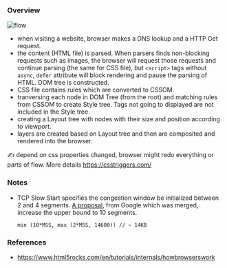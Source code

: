 ### Overview

![flow](https://i.imgur.com/HYGPbI4.png)

- when visiting a website, browser makes a DNS lookup and a HTTP Get request.
- the content (HTML file) is parsed. When parsers finds non-blocking requests such as images, the browser will request those requests and continue parsing (the same for CSS file), but `<script>` tags without `async`, `defer` attribute will block rendering and pause the parsing of HTML. DOM tree is constructed.
- CSS file contains rules which are converted to CSSOM.
- tranversing each node in DOM Tree (from the root) and matching rules from CSSOM to create Style tree. Tags not going to displayed are not included in the Style tree.
- creating a Layout tree with nodes with their size and position according to viewport.
- layers are created based on Layout tree and then are composited and rendered into the browser.

✍️ depend on css properties changed, browser might redo everything or parts of flow. More details https://csstriggers.com/

### Notes

- TCP Slow Start specifies the congestion window be initialized between 2 and 4 segments. [A proposal](https://datatracker.ietf.org/doc/html/rfc6928#section-2), from Google which was merged, increase the upper bound to 10 segments.
  ```
  min (10*MSS, max (2*MSS, 14600)) // ~ 14KB
  ```

### References

- https://www.html5rocks.com/en/tutorials/internals/howbrowserswork
